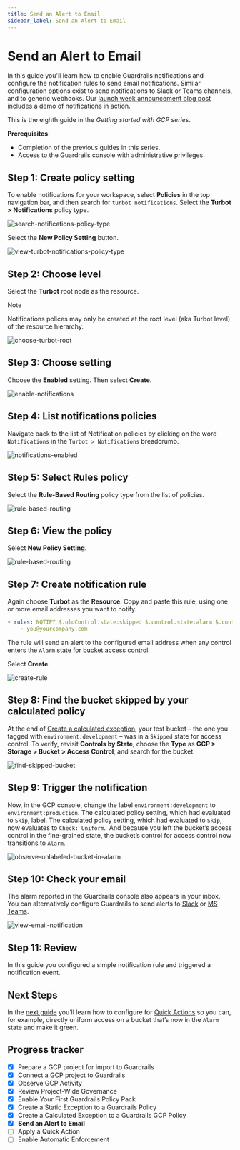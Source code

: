 ```yaml
---
title: Send an Alert to Email
sidebar_label: Send an Alert to Email
---
```


# Send an Alert to Email

In this guide you'll learn how to enable Guardrails notifications and configure the notification rules to send email notifications. Similar configuration options exist to send notifications to Slack or Teams channels, and to generic webhooks. Our [launch week announcement blog post](/guardrails/blog/2023/10/guardrails-notifications) includes a demo of notifications in action.

This is the eighth guide in the *Getting started with GCP series*.

**Prerequisites**: 

- Completion of the previous guides in this series.
- Access to the Guardrails console with administrative privileges.


## Step 1: Create policy setting

To enable notifications for your workspace, select **Policies** in the top navigation bar, and then search for `turbot notifications`. Select the **Turbot > Notifications** policy type.

<p><img alt="search-notifications-policy-type" src="/images/docs/guardrails/getting-started/getting-started-gcp/send-alert-to-email/search-notifications-policy-type.png"/></p>

Select the **New Policy Setting** button.

<p><img alt="view-turbot-notifications-policy-type" src="/images/docs/guardrails/getting-started/getting-started-aws/send-alert-to-email/view-turbot-notifications-policy-type.png"/></p>

## Step 2: Choose level

Select the **Turbot** root node as the resource.

> [!NOTE]
> Notifications polices may only be created at the root level (aka Turbot level) of the resource hierarchy.

<p><img alt="choose-turbot-root" src="/images/docs/guardrails/getting-started/getting-started-aws/send-alert-to-email/choose-turbot-root.png"/></p>

## Step 3: Choose setting

Choose the **Enabled** setting. Then select **Create**.

<p><img alt="enable-notifications" src="/images/docs/guardrails/getting-started/getting-started-aws/send-alert-to-email/enable-notifications.png"/></p>

## Step 4: List notifications policies

Navigate back to the list of Notification policies by clicking on the word `Notifications` in the `Turbot > Notifications` breadcrumb.

<p><img alt="notifications-enabled" src="/images/docs/guardrails/getting-started/getting-started-aws/send-alert-to-email/notifications-enabled.png"/></p>

## Step 5: Select Rules policy

Select the **Rule-Based Routing** policy type from the list of policies.

<p><img alt="rule-based-routing" src="/images/docs/guardrails/getting-started/getting-started-aws/send-alert-to-email/locate-rule-based-routing.png"/></p>

## Step 6: View the policy

Select **New Policy Setting**.

<p><img alt="rule-based-routing" src="/images/docs/guardrails/getting-started/getting-started-aws/send-alert-to-email/view-rule-based-routing.png"/></p>

## Step 7: Create notification rule

Again choose **Turbot** as the **Resource**. Copy and paste this rule, using one or more email addresses you want to notify. 
 
```yaml
- rules: NOTIFY $.oldControl.state:skipped $.control.state:alarm $.controlType.uri:'tmod:@turbot/gcp-storage#/control/types/bucketAccessControl'
    - you@yourcompany.com
``` 
 
The rule will send an alert to the configured email address when any control enters the `Alarm` state for bucket access control.

Select **Create**.

<p><img alt="create-rule" src="/images/docs/guardrails/getting-started/getting-started-gcp/send-alert-to-email/create-notification-rule.png"/></p>

## Step 8: Find the bucket skipped by your calculated policy

At the end of [Create a calculated exception](/guardrails/getting-started/getting-started-gcp/create_calculated_exception), your test bucket – the one you tagged with `environment:development` – was in a `Skipped` state for access control. To verify, revisit **Controls by State**, choose the **Type** as **GCP > Storage > Bucket > Access Control**, and search for the bucket.

<p><img alt="find-skipped-bucket" src="/images/docs/guardrails/getting-started/getting-started-gcp/send-alert-to-email/find-skipped-bucket.png"/></p>

## Step 9: Trigger the notification

Now, in the GCP console, change the label `environment:development` to `environment:production`. The calculated policy setting, which had evaluated to `Skip`,  label. The calculated policy setting, which had evaluated to `Skip`,  now evaluates to `Check: Uniform`.  And because you left the bucket’s access control in the fine-grained state, the bucket’s control for access control now transitions to `Alarm`.   

<p><img alt="observe-unlabeled-bucket-in-alarm" src="/images/docs/guardrails/getting-started/getting-started-gcp/send-alert-to-email/bucket-in-alarm.png"/></p>  


## Step 10: Check your email

The alarm reported in the Guardrails console also appears in your inbox. You can alternatively configure Guardrails to send alerts to [Slack]([guardrails/docs/guides/notifications/templates#example-slack-template](https://turbot.com/guardrails/docs/guides/notifications/templates#example-slack-template)) or [MS Teams](/guardrails/docs/guides/notifications/templates#example-ms-teams-template).

<p><img alt="view-email-notification" src="/images/docs/guardrails/getting-started/getting-started-aws/send-alert-to-email/view-email-notification.png"/></p>

## Step 11: Review

In this guide you configured a simple notification rule and triggered a notification event.


## Next Steps

In the [next guide](/guardrails/docs/getting-started/getting-started-aws/apply-quick-action) you’ll learn how to configure for [Quick Actions]([/guardrails/docs/guides/quick-actions](https://turbot.com/guardrails/docs/guides/quick-actions#enabling-quick-actions)) so you can, for example, directly uniform access on a bucket that’s now in the `Alarm` state and make it green.

## Progress tracker
- [x] Prepare a GCP project for import to Guardrails
- [x] Connect a GCP project to Guardrails
- [x] Observe GCP Activity
- [x] Review Project-Wide Governance
- [x] Enable Your First Guardrails Policy Pack
- [x] Create a Static Exception to a Guardrails Policy
- [x] Create a Calculated Exception to a Guardrails GCP Policy
- [x] **Send an Alert to Email**
- [ ] Apply a Quick Action
- [ ] Enable Automatic Enforcement
